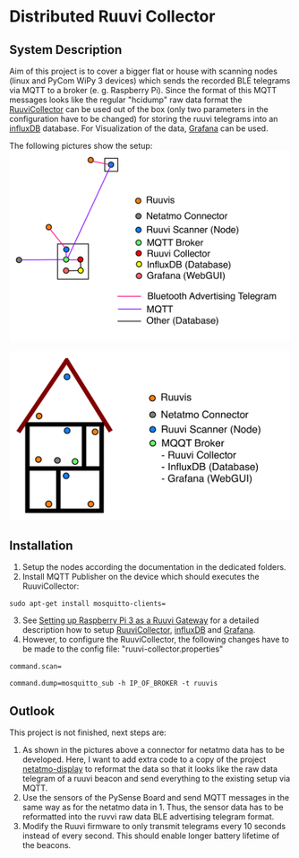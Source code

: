 # Distributed Ruuvi Collector

## System Description
Aim of this project is to cover a bigger flat or house with scanning nodes (linux and PyCom WiPy 3 devices) which sends the recorded BLE  telegrams via MQTT to a broker (e. g. Raspberry Pi). Since the format of this MQTT messages looks like the regular "hcidump" raw data format the [RuuviCollector](https://github.com/Scrin/RuuviCollector) can be used out of the box (only two parameters in the configuration have to be changed) for storing the ruuvi telegrams into an [influxDB](https://github.com/influxdata/influxdb)  database. For Visualization of the data, [Grafana](https://grafana.com) can be used. 

The following pictures show the setup:
[![System Architecture](system_architecture_ruuvi.png)]()

[![Example](house_ruuvi.png)]()

## Installation
1. Setup the nodes according the documentation in the dedicated folders. 
2. Install MQTT Publisher on the device which should executes the RuuviCollector:
 <pre><code>sudo apt-get install mosquitto-clients=</code></pre>
3. See [Setting up Raspberry Pi 3 as a Ruuvi Gateway](https://blog.ruuvi.com/rpi-gateway-6e4a5b676510) for a detailed description how to setup [RuuviCollector](https://github.com/Scrin/RuuviCollector), [influxDB](https://github.com/influxdata/influxdb) and [Grafana](https://grafana.com).
4. However, to configure the RuuviCollector, the following changes have to be made to the config file: "ruuvi-collector.properties"

<pre><code>command.scan=</code></pre>
<pre><code>command.dump=mosquitto_sub -h IP_OF_BROKER -t ruuvis</code></pre>

## Outlook
This project is not finished, next steps are:
1. As shown in the pictures above a connector for netatmo data has to be developed. Here, I want to add extra code to a copy of the project [netatmo-display](https://github.com/bkoopman/netatmo-display) to reformat the data so that it looks like the raw data telegram of a ruuvi beacon and send everything to the existing setup via MQTT. 
2. Use the sensors of the PySense Board and send MQTT messages in the same way as for the netatmo data in 1. Thus, the sensor data has to be reformatted into the ruvvi raw data BLE advertising telegram format. 
3. Modify the Ruuvi firmware to only transmit telegrams every 10 seconds instead of every second. This should enable longer battery lifetime of the beacons.

